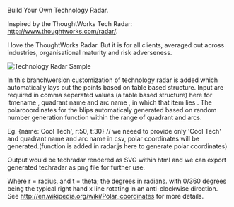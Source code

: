 Build Your Own Technology Radar.

Inspired by the ThoughtWorks Tech Radar: http://www.thoughtworks.com/radar/.

I love the ThoughtWorks Radar. But it is for all clients, averaged out across industries, organisational maturity and risk adverseness.

![Technology Radar Sample](/techradar_example.png?raw=true)

In this branch\version  customization of technology radar is added which automatically lays out the points based on table based structure.
Input are required in comma seperated values (a table based structure) here for itmename , quadrant name and arc name , in which that item lies .
The polarcoordinates for the blips automaticaly generated based on random number generation function within the range of quadrant and arcs.

 Eg. {name:'Cool Tech', r:50, t:30} // we neeed to provide only 'Cool Tech' and quadrant name and arc name in csv, polar coordinates will be generated.(function is added in radar.js here to generate polar coordinates)

Output would be techradar rendered as SVG within html and we can export generated techradar as png file for further use.

Where r = radius, and t = theta; the degrees in radians. with 0/360 degrees being the typical right hand x line rotating in an anti-clockwise direction.
See http://en.wikipedia.org/wiki/Polar_coordinates for more details.
